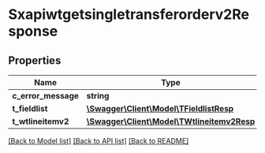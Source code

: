 # Sxapiwtgetsingletransferorderv2Response

## Properties
Name | Type | Description | Notes
------------ | ------------- | ------------- | -------------
**c_error_message** | **string** |  | [optional] 
**t_fieldlist** | [**\Swagger\Client\Model\TFieldlistResp**](TFieldlistResp.md) |  | [optional] 
**t_wtlineitemv2** | [**\Swagger\Client\Model\TWtlineitemv2Resp**](TWtlineitemv2Resp.md) |  | [optional] 

[[Back to Model list]](../README.md#documentation-for-models) [[Back to API list]](../README.md#documentation-for-api-endpoints) [[Back to README]](../README.md)



